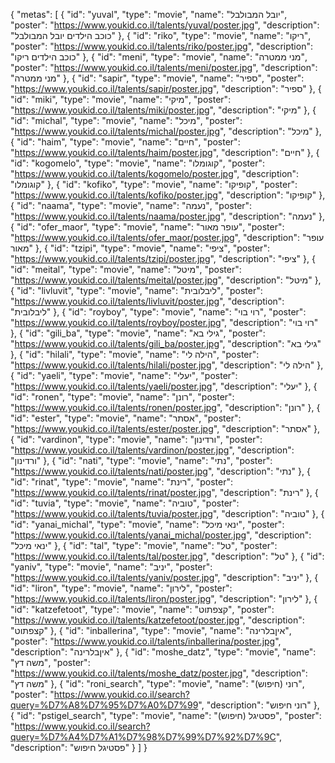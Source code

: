 {
  "metas": [
    {
      "id": "yuval",
      "type": "movie",
      "name": "יובל המבולבל",
      "poster": "https://www.youkid.co.il/talents/yuval/poster.jpg",
      "description": "כוכב הילדים יובל המבולבל"
    },
    {
      "id": "riko",
      "type": "movie",
      "name": "ריקו",
      "poster": "https://www.youkid.co.il/talents/riko/poster.jpg",
      "description": "כוכב הילדים ריקו"
    },
    {
      "id": "meni",
      "type": "movie",
      "name": "מני ממטרה",
      "poster": "https://www.youkid.co.il/talents/meni/poster.jpg",
      "description": "מני ממטרה"
    },
    {
      "id": "sapir",
      "type": "movie",
      "name": "ספיר",
      "poster": "https://www.youkid.co.il/talents/sapir/poster.jpg",
      "description": "ספיר"
    },
    {
      "id": "miki",
      "type": "movie",
      "name": "מיקי",
      "poster": "https://www.youkid.co.il/talents/miki/poster.jpg",
      "description": "מיקי"
    },
    {
      "id": "michal",
      "type": "movie",
      "name": "מיכל",
      "poster": "https://www.youkid.co.il/talents/michal/poster.jpg",
      "description": "מיכל"
    },
    {
      "id": "haim",
      "type": "movie",
      "name": "חיים",
      "poster": "https://www.youkid.co.il/talents/haim/poster.jpg",
      "description": "חיים"
    },
    {
      "id": "kogomelo",
      "type": "movie",
      "name": "קוגומלו",
      "poster": "https://www.youkid.co.il/talents/kogomelo/poster.jpg",
      "description": "קוגומלו"
    },
    {
      "id": "kofiko",
      "type": "movie",
      "name": "קופיקו",
      "poster": "https://www.youkid.co.il/talents/kofiko/poster.jpg",
      "description": "קופיקו"
    },
    {
      "id": "naama",
      "type": "movie",
      "name": "נעמה",
      "poster": "https://www.youkid.co.il/talents/naama/poster.jpg",
      "description": "נעמה"
    },
    {
      "id": "ofer_maor",
      "type": "movie",
      "name": "עופר מאור",
      "poster": "https://www.youkid.co.il/talents/ofer_maor/poster.jpg",
      "description": "עופר מאור"
    },
    {
      "id": "tzipi",
      "type": "movie",
      "name": "ציפי",
      "poster": "https://www.youkid.co.il/talents/tzipi/poster.jpg",
      "description": "ציפי"
    },
    {
      "id": "meital",
      "type": "movie",
      "name": "מיטל",
      "poster": "https://www.youkid.co.il/talents/meital/poster.jpg",
      "description": "מיטל"
    },
    {
      "id": "livluvit",
      "type": "movie",
      "name": "ליבלובית",
      "poster": "https://www.youkid.co.il/talents/livluvit/poster.jpg",
      "description": "ליבלובית"
    },
    {
      "id": "royboy",
      "type": "movie",
      "name": "רוי בוי",
      "poster": "https://www.youkid.co.il/talents/royboy/poster.jpg",
      "description": "רוי בוי"
    },
    {
      "id": "gili_ba",
      "type": "movie",
      "name": "גילי בא",
      "poster": "https://www.youkid.co.il/talents/gili_ba/poster.jpg",
      "description": "גילי בא"
    },
    {
      "id": "hilali",
      "type": "movie",
      "name": "הילה לי",
      "poster": "https://www.youkid.co.il/talents/hilali/poster.jpg",
      "description": "הילה לי"
    },
    {
      "id": "yaeli",
      "type": "movie",
      "name": "יעלי",
      "poster": "https://www.youkid.co.il/talents/yaeli/poster.jpg",
      "description": "יעלי"
    },
    {
      "id": "ronen",
      "type": "movie",
      "name": "רונן",
      "poster": "https://www.youkid.co.il/talents/ronen/poster.jpg",
      "description": "רונן"
    },
    {
      "id": "ester",
      "type": "movie",
      "name": "אסתר",
      "poster": "https://www.youkid.co.il/talents/ester/poster.jpg",
      "description": "אסתר"
    },
    {
      "id": "vardinon",
      "type": "movie",
      "name": "ורדינון",
      "poster": "https://www.youkid.co.il/talents/vardinon/poster.jpg",
      "description": "ורדינון"
    },
    {
      "id": "nati",
      "type": "movie",
      "name": "נתי",
      "poster": "https://www.youkid.co.il/talents/nati/poster.jpg",
      "description": "נתי"
    },
    {
      "id": "rinat",
      "type": "movie",
      "name": "רינת",
      "poster": "https://www.youkid.co.il/talents/rinat/poster.jpg",
      "description": "רינת"
    },
    {
      "id": "tuvia",
      "type": "movie",
      "name": "טוביה",
      "poster": "https://www.youkid.co.il/talents/tuvia/poster.jpg",
      "description": "טוביה"
    },
    {
      "id": "yanai_michal",
      "type": "movie",
      "name": "ינאי מיכל",
      "poster": "https://www.youkid.co.il/talents/yanai_michal/poster.jpg",
      "description": "ינאי מיכל"
    },
    {
      "id": "tal",
      "type": "movie",
      "name": "טל",
      "poster": "https://www.youkid.co.il/talents/tal/poster.jpg",
      "description": "טל"
    },
    {
      "id": "yaniv",
      "type": "movie",
      "name": "יניב",
      "poster": "https://www.youkid.co.il/talents/yaniv/poster.jpg",
      "description": "יניב"
    },
    {
      "id": "liron",
      "type": "movie",
      "name": "לירון",
      "poster": "https://www.youkid.co.il/talents/liron/poster.jpg",
      "description": "לירון"
    },
    {
      "id": "katzefetoot",
      "type": "movie",
      "name": "קצפתוט",
      "poster": "https://www.youkid.co.il/talents/katzefetoot/poster.jpg",
      "description": "קצפתוט"
    },
    {
      "id": "inballerina",
      "type": "movie",
      "name": "איןבלרינה",
      "poster": "https://www.youkid.co.il/talents/inballerina/poster.jpg",
      "description": "איןבלרינה"
    },
    {
      "id": "moshe_datz",
      "type": "movie",
      "name": "משה דץ",
      "poster": "https://www.youkid.co.il/talents/moshe_datz/poster.jpg",
      "description": "משה דץ"
    },
    {
      "id": "roni_search",
      "type": "movie",
      "name": "רוני (חיפוש)",
      "poster": "https://www.youkid.co.il/search?query=%D7%A8%D7%95%D7%A0%D7%99",
      "description": "רוני חיפוש"
    },
    {
      "id": "pstigel_search",
      "type": "movie",
      "name": "פסטיגל (חיפוש)",
      "poster": "https://www.youkid.co.il/search?query=%D7%A4%D7%A1%D7%98%D7%99%D7%92%D7%9C",
      "description": "פסטיגל חיפוש"
    }
  ]
}
